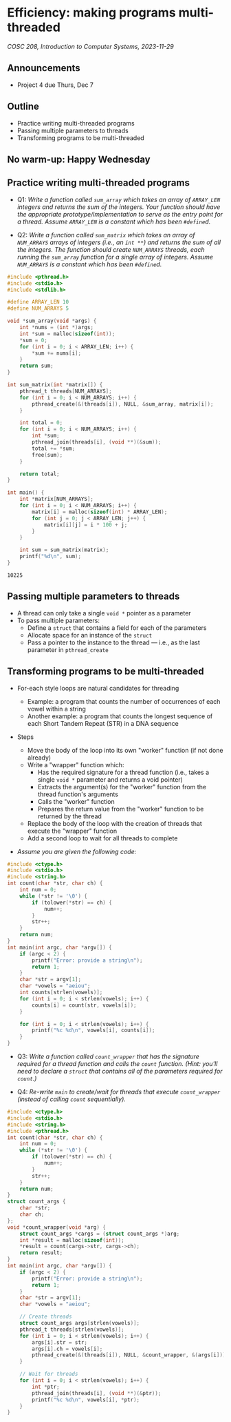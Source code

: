 # Efficiency: making programs multi-threaded
_COSC 208, Introduction to Computer Systems, 2023-11-29_

## Announcements
* Project 4 due Thurs, Dec 7

## Outline
* Practice writing multi-threaded programs
* Passing multiple parameters to threads
* Transforming programs to be multi-threaded

## No warm-up: Happy Wednesday

## Practice writing multi-threaded programs

* Q1: _Write a function called `sum_array` which takes an array of `ARRAY_LEN` integers and returns the sum of the integers. Your function should have the appropriate prototype/implementation to serve as the entry point for a thread. Assume `ARRAY_LEN` is a constant which has been `#define`d._

* Q2: _Write a function called `sum_matrix` which takes an array of `NUM_ARRAYS` arrays of integers (i.e., an `int **`) and returns the sum of all the integers. The function should create `NUM_ARRAYS` threads, each running the `sum_array` function for a single array of integers. Assume `NUM_ARRAYS` is a constant which has been `#define`d._


```c
#include <pthread.h>
#include <stdio.h>
#include <stdlib.h>

#define ARRAY_LEN 10
#define NUM_ARRAYS 5

void *sum_array(void *args) {
    int *nums = (int *)args;
    int *sum = malloc(sizeof(int));
    *sum = 0;
    for (int i = 0; i < ARRAY_LEN; i++) {
        *sum += nums[i];
    }
    return sum;
}

int sum_matrix(int *matrix[]) {
    pthread_t threads[NUM_ARRAYS];
    for (int i = 0; i < NUM_ARRAYS; i++) {
        pthread_create(&(threads[i]), NULL, &sum_array, matrix[i]);
    }

    int total = 0;
    for (int i = 0; i < NUM_ARRAYS; i++) {
        int *sum;
        pthread_join(threads[i], (void **)(&sum));
        total += *sum;
        free(sum);
    }

    return total;
}

int main() {
    int *matrix[NUM_ARRAYS];
    for (int i = 0; i < NUM_ARRAYS; i++) {
        matrix[i] = malloc(sizeof(int) * ARRAY_LEN);
        for (int j = 0; j < ARRAY_LEN; j++) {
            matrix[i][j] = i * 100 + j;
        }
    }

    int sum = sum_matrix(matrix);
    printf("%d\n", sum);
}
```

    10225


## Passing multiple parameters to threads

* A thread can only take a single `void *` pointer as a parameter
* To pass multiple parameters:
    * Define a `struct` that contains a field for each of the parameters
    * Allocate space for an instance of the `struct`
    * Pass a pointer to the instance to the thread — i.e., as the last parameter in `pthread_create`

## Transforming programs to be multi-threaded

* For-each style loops are natural candidates for threading
    * Example: a program that counts the number of occurrences of each vowel within a string
    * Another example: a program that counts the longest sequence of each Short Tandem Repeat (STR) in a DNA sequence
* Steps
    * Move the body of the loop into its own "worker" function (if not done already)
    * Write a "wrapper" function which:
        * Has the required signature for a thread function (i.e., takes a single `void *` parameter and returns a void pointer)
        * Extracts the argument(s) for the "worker" function from the thread function's arguments
        * Calls the "worker" function
        * Prepares the return value from the "worker" function to be returned by the thread
    * Replace the body of the loop with the creation of threads that execute the "wrapper" function
    * Add a second loop to wait for all threads to complete

* _Assume you are given the following code:_


```c
#include <ctype.h>
#include <stdio.h>
#include <string.h>
int count(char *str, char ch) {
    int num = 0;
    while (*str != '\0') {
        if (tolower(*str) == ch) {
            num++;
        }
        str++;
    }
    return num;
}
int main(int argc, char *argv[]) {
    if (argc < 2) {
        printf("Error: provide a string\n");
        return 1;
    }
    char *str = argv[1];
    char *vowels = "aeiou";
    int counts[strlen(vowels)];
    for (int i = 0; i < strlen(vowels); i++) {
        counts[i] = count(str, vowels[i]);
    }

    for (int i = 0; i < strlen(vowels); i++) {
        printf("%c %d\n", vowels[i], counts[i]);
    }
}
```

* Q3: _Write a function called  `count_wrapper` that has the signature required for a thread function and calls the `count` function. (Hint: you'll need to declare a `struct` that contains all of the parameters required for `count`.)_

* Q4: _Re-write `main` to create/wait for threads that execute `count_wrapper` (instead of calling `count` sequentially)._


```c
#include <ctype.h>
#include <stdio.h>
#include <string.h>
#include <pthread.h>
int count(char *str, char ch) {
    int num = 0;
    while (*str != '\0') {
        if (tolower(*str) == ch) {
            num++;
        }
        str++;
    }
    return num;
}
struct count_args {
    char *str;
    char ch;
};
void *count_wrapper(void *arg) {
    struct count_args *cargs = (struct count_args *)arg;
    int *result = malloc(sizeof(int));
    *result = count(cargs->str, cargs->ch);
    return result;
}
int main(int argc, char *argv[]) {
    if (argc < 2) {
        printf("Error: provide a string\n");
        return 1;
    }
    char *str = argv[1];
    char *vowels = "aeiou";

    // Create threads
    struct count_args args[strlen(vowels)];
    pthread_t threads[strlen(vowels)];
    for (int i = 0; i < strlen(vowels); i++) {
        args[i].str = str;
        args[i].ch = vowels[i];
        pthread_create(&(threads[i]), NULL, &count_wrapper, &(args[i]));
    }

    // Wait for threads
    for (int i = 0; i < strlen(vowels); i++) {
        int *ptr;
        pthread_join(threads[i], (void **)(&ptr));
        printf("%c %d\n", vowels[i], *ptr);
    }
}
```
